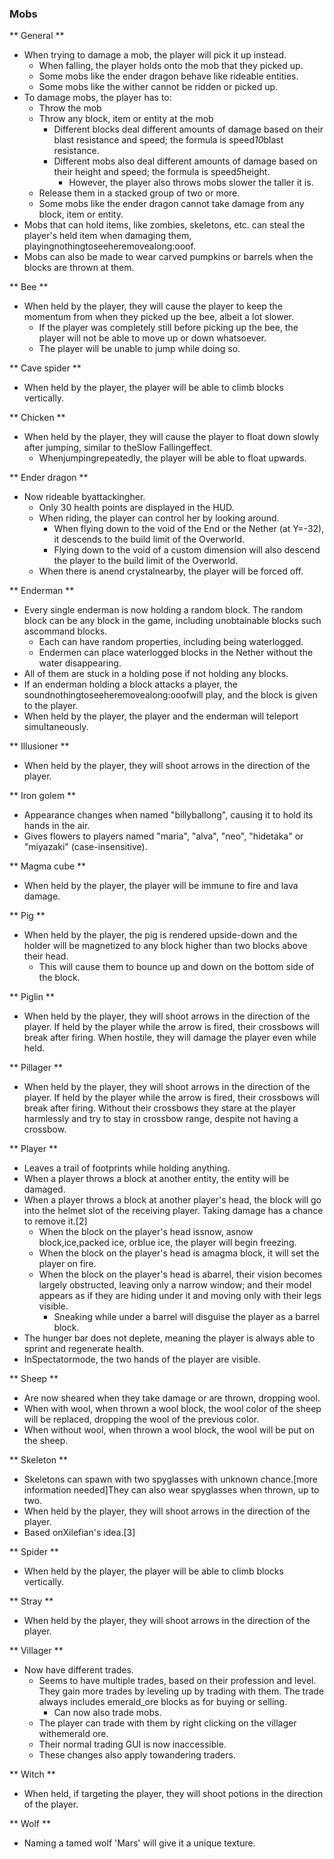 ### Mobs
** General **
- When trying to damage a mob, the player will pick it up instead.
	- When falling, the player holds onto the mob that they picked up.
	- Some mobs like the ender dragon behave like rideable entities.
	- Some mobs like the wither cannot be ridden or picked up.
- To damage mobs, the player has to:
	- Throw the mob
	- Throw any block, item or entity at the mob
		- Different blocks deal different amounts of damage based on their blast resistance and speed; the formula is speed*10*blast resistance.
		- Different mobs also deal different amounts of damage based on their height and speed; the formula is speed*5*height.
			- However, the player also throws mobs slower the taller it is.
	- Release them in a stacked group of two or more.
	- Some mobs like the ender dragon cannot take damage from any block, item or entity.
- Mobs that can hold items, like zombies, skeletons, etc. can steal the player's held item when damaging them, playingnothingtoseeheremovealong:ooof.
- Mobs can also be made to wear carved pumpkins or barrels when the blocks are thrown at them.

** Bee **
- When held by the player, they will cause the player to keep the momentum from when they picked up the bee, albeit a lot slower.
	- If the player was completely still before picking up the bee, the player will not be able to move up or down whatsoever.
	- The player will be unable to jump while doing so.

** Cave spider **
- When held by the player, the player will be able to climb blocks vertically.

** Chicken **
- When held by the player, they will cause the player to float down slowly after jumping, similar to theSlow Fallingeffect.
	- Whenjumpingrepeatedly, the player will be able to float upwards.

** Ender dragon **
- Now rideable byattackingher.
	- Only 30 health points are displayed in the HUD.
	- When riding, the player can control her by looking around.
		- When flying down to the void of the End or the Nether (at Y=-32), it descends to the build limit of the Overworld.
		- Flying down to the void of a custom dimension will also descend the player to the build limit of the Overworld.
	- When there is anend crystalnearby, the player will be forced off.

** Enderman **
- Every single enderman is now holding a random block. The random block can be any block in the game, including unobtainable blocks such ascommand blocks.
	- Each can have random properties, including being waterlogged.
	- Endermen can place waterlogged blocks in the Nether without the water disappearing.
- All of them are stuck in a holding pose if not holding any blocks.
- If an enderman holding a block attacks a player, the soundnothingtoseeheremovealong:ooofwill play, and the block is given to the player.
- When held by the player, the player and the enderman will teleport simultaneously.

** Illusioner **
- When held by the player, they will shoot arrows in the direction of the player.

** Iron golem **
- Appearance changes when named "billyballong", causing it to hold its hands in the air.
- Gives flowers to players named "maria", "alva", "neo", "hidetaka" or "miyazaki" (case-insensitive).

** Magma cube **
- When held by the player, the player will be immune to fire and lava damage.

** Pig **
- When held by the player, the pig is rendered upside-down and the holder will be magnetized to any block higher than two blocks above their head.
	- This will cause them to bounce up and down on the bottom side of the block.

** Piglin **
- When held by the player, they will shoot arrows in the direction of the player. If held by the player while the arrow is fired, their crossbows will break after firing. When hostile, they will damage the player even while held.

** Pillager **
- When held by the player, they will shoot arrows in the direction of the player. If held by the player while the arrow is fired, their crossbows will break after firing. Without their crossbows they stare at the player harmlessly and try to stay in crossbow range, despite not having a crossbow.

** Player **
- Leaves a trail of footprints while holding anything.
- When a player throws a block at another entity, the entity will be damaged.
- When a player throws a block at another player's head, the block will go into the helmet slot of the receiving player. Taking damage has a chance to remove it.[2]
	- When the block on the player's head issnow, asnow block,ice,packed ice, orblue ice, the player will begin freezing.
	- When the block on the player's head is amagma block, it will set the player on fire.
	- When the block on the player's head is abarrel, their vision becomes largely obstructed, leaving only a narrow window; and their model appears as if they are hiding under it and moving only with their legs visible.
		- Sneaking while under a barrel will disguise the player as a barrel block.
- The hunger bar does not deplete, meaning the player is always able to sprint and regenerate health.
- InSpectatormode, the two hands of the player are visible.

** Sheep **
- Are now sheared when they take damage or are thrown, dropping wool.
- When with wool, when thrown a wool block, the wool color of the sheep will be replaced, dropping the wool of the previous color.
- When without wool, when thrown a wool block, the wool will be put on the sheep.

** Skeleton **
- Skeletons can spawn with two spyglasses with unknown chance.[more information needed]They can also wear spyglasses when thrown, up to two.
- When held by the player, they will shoot arrows in the direction of the player.
- Based onXilefian's idea.[3]

** Spider **
- When held by the player, the player will be able to climb blocks vertically.

** Stray **
- When held by the player, they will shoot arrows in the direction of the player.

** Villager **
- Now have different trades.
	- Seems to have multiple trades, based on their profession and level. They gain more trades by leveling up by trading with them. The trade always includes emerald_ore blocks as for buying or selling.
		- Can now also trade mobs.
	- The player can trade with them by right clicking on the villager withemerald ore.
	- Their normal trading GUI is now inaccessible.
	- These changes also apply towandering traders.

** Witch **
- When held, if targeting the player, they will shoot potions in the direction of the player.

** Wolf **
- Naming a tamed wolf 'Mars' will give it a unique texture.


